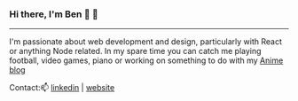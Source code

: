 ### Hi there, I'm Ben 👋 🤠

---------------------------

I'm passionate about web development and design, particularly with React or anything Node related.
In my spare time you can catch me playing football, video games, piano or working on something to do with my [Anime blog](https://www.instagram.com/featurefield/?hl=en)

Contact:📫  [linkedin](https://www.linkedin.com/in/ben-taylor-tech/) | [website](https://ben-taylor-portfolio.netlify.app/) 


<!--
**BenRiska/BenRiska** is a ✨ _special_ ✨ repository because its `README.md` (this file) appears on your GitHub profile.

Here are some ideas to get you started:

- 🔭 I’m currently working on ...
- 🌱 I’m currently learning ...
- 👯 I’m looking to collaborate on ...
- 🤔 I’m looking for help with ...
- 💬 Ask me about ...
- 📫 How to reach me: ...
- 😄 Pronouns: ...
- ⚡ Fun fact: ...
-->
